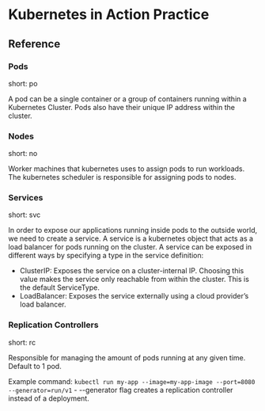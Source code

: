 # Kubernetes in Action Practice

## Reference

### Pods

short: po

A pod can be a single container or a group of containers running within a Kubernetes Cluster. Pods also have their unique IP address within the cluster.

### Nodes

short: no 

Worker machines that kubernetes uses to assign pods to run workloads. The kubernetes scheduler is responsible for assigning pods to nodes.

### Services

short: svc

In order to expose our applications running inside pods to the outside world, we need to create a service. A service is a kubernetes object that acts as a load balancer for pods running on the cluster. A service can be exposed in different ways by specifying a type in the service definition:

- ClusterIP: Exposes the service on a cluster-internal IP. Choosing this value makes the service only reachable from within the cluster. This is the default ServiceType.
- LoadBalancer: Exposes the service externally using a cloud provider’s load balancer.

### Replication Controllers

short: rc

Responsible for managing the amount of pods running at any given time. Default to 1 pod.

Example command: `kubectl run my-app --image=my-app-image --port=8080 --generator=run/v1` - --generator flag creates a replication controller instead of a deployment.
